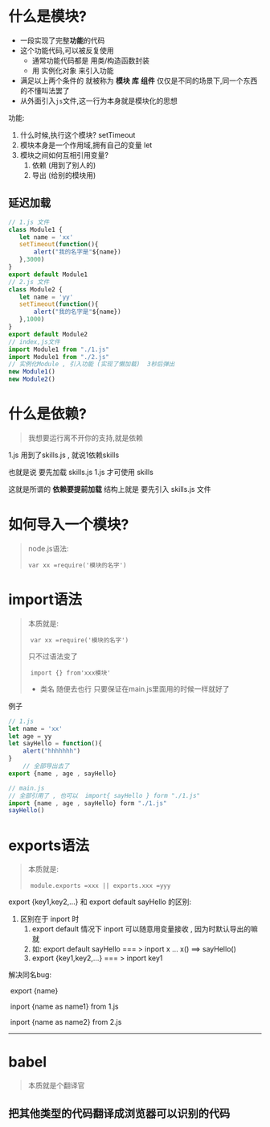 # 什么是模块?

- 一段实现了完整**功能**的代码
- 这个功能代码,可以被反复使用
  - 通常功能代码都是 用类/构造函数封装
  - 用  实例化对象  来引入功能
- 满足以上两个条件的 就被称为   **模块**  **库**  **组件**    仅仅是不同的场景下,同一个东西的不懂叫法罢了
- 从外面引入`js`文件,这一行为本身就是模块化的思想

功能:

1. 什么时候,执行这个模块?  setTimeout
2. 模块本身是一个作用域,拥有自己的变量  let
3. 模块之间如何互相引用变量?
   1. 依赖  (用到了别人的)
   2. 导出 (给别的模块用)



## 延迟加载

```javascript
// 1.js 文件
class Module1 {
   let name = 'xx'
   setTimeout(function(){
       alert("我的名字是"${name})
   },3000) 
}
export default Module1
// 2.js 文件
class Module2 {
   let name = 'yy'
   setTimeout(function(){
       alert("我的名字是"${name})
   },1000) 
}
export default Module2
// index,js文件
import Module1 from "./1.js"
import Module1 from "./2.js"
// 实例化Module , 引入功能 (实现了懒加载)  3秒后弹出
new Module1()
new Module2()

```





# 什么是依赖?

> 我想要运行离不开你的支持,就是依赖



1.js 用到了skills.js , 就说1依赖skills

也就是说 要先加载 skills.js   1.js 才可使用 skills



这就是所谓的 **依赖要提前加载**    结构上就是  要先引入 skills.js 文件



# 如何导入一个模块?

> node.js语法:
>
> `var xx =require('模块的名字')`



# import语法

> 本质就是:
>
> ​		`var xx =require('模块的名字')`
>
> 只不过语法变了
>
> ​			`import {} from'xxx模块'`
>
> - 类名 随便去也行   只要保证在main.js里面用的时候一样就好了

例子

```javascript
// 1.js
let name = 'xx'
let age = yy
let sayHello = function(){
	alert("hhhhhhh")
}
	// 全部导出去了
export {name , age , sayHello}

// main.js
// 全部引用了 , 也可以  import{ sayHello } form "./1.js"
import {name , age , sayHello} form "./1.js"
sayHello()

```







# exports语法

> 本质就是:
>
> ​		`module.exports =xxx || exports.xxx =yyy`



export {key1,key2,…}   和 export default sayHello  的区别:

1. 区别在于 inport 时
   1. export default   情况下  inport 可以随意用变量接收  ,  因为时默认导出的嘛   就
   2. 如:  export default sayHello  === >  inport  x  …        x() ==> sayHello()
   3. export {key1,key2,…}    === >  inport key1



解决同名bug:

​	export {name} 

​	inport {name as name1} from 1.js

​	inport {name as name2} from 2.js

----



# babel

> 本质就是个翻译官

## 把其他类型的代码翻译成浏览器可以识别的代码

